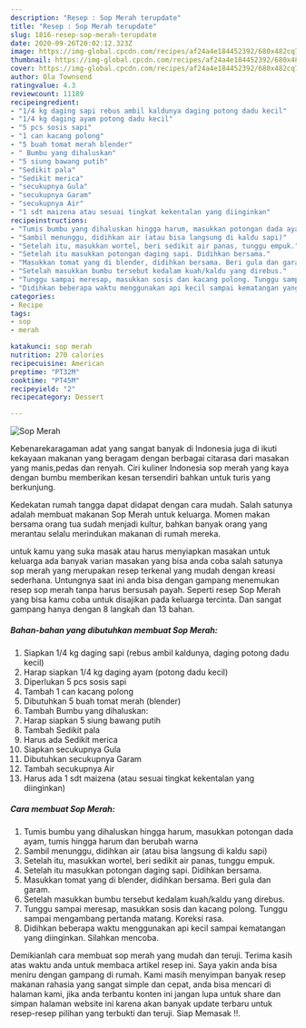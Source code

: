 ```yaml
---
description: "Resep : Sop Merah terupdate"
title: "Resep : Sop Merah terupdate"
slug: 1816-resep-sop-merah-terupdate
date: 2020-09-26T20:02:12.323Z
image: https://img-global.cpcdn.com/recipes/af24a4e184452392/680x482cq70/sop-merah-foto-resep-utama.jpg
thumbnail: https://img-global.cpcdn.com/recipes/af24a4e184452392/680x482cq70/sop-merah-foto-resep-utama.jpg
cover: https://img-global.cpcdn.com/recipes/af24a4e184452392/680x482cq70/sop-merah-foto-resep-utama.jpg
author: Ola Townsend
ratingvalue: 4.3
reviewcount: 11189
recipeingredient:
- "1/4 kg daging sapi rebus ambil kaldunya daging potong dadu kecil"
- "1/4 kg daging ayam potong dadu kecil"
- "5 pcs sosis sapi"
- "1 can kacang polong"
- "5 buah tomat merah blender"
- " Bumbu yang dihaluskan"
- "5 siung bawang putih"
- "Sedikit pala"
- "Sedikit merica"
- "secukupnya Gula"
- "secukupnya Garam"
- "secukupnya Air"
- "1 sdt maizena atau sesuai tingkat kekentalan yang diinginkan"
recipeinstructions:
- "Tumis bumbu yang dihaluskan hingga harum, masukkan potongan dada ayam, tumis hingga harum dan berubah warna"
- "Sambil menunggu, didihkan air (atau bisa langsung di kaldu sapi)"
- "Setelah itu, masukkan wortel, beri sedikit air panas, tunggu empuk."
- "Setelah itu masukkan potongan daging sapi. Didihkan bersama."
- "Masukkan tomat yang di blender, didihkan bersama. Beri gula dan garam."
- "Setelah masukkan bumbu tersebut kedalam kuah/kaldu yang direbus."
- "Tunggu sampai meresap, masukkan sosis dan kacang polong. Tunggu sampai mengambang pertanda matang. Koreksi rasa."
- "Didihkan beberapa waktu menggunakan api kecil sampai kematangan yang diinginkan. Silahkan mencoba."
categories:
- Recipe
tags:
- sop
- merah

katakunci: sop merah 
nutrition: 270 calories
recipecuisine: American
preptime: "PT32M"
cooktime: "PT45M"
recipeyield: "2"
recipecategory: Dessert

---
```



![Sop Merah](https://img-global.cpcdn.com/recipes/af24a4e184452392/680x482cq70/sop-merah-foto-resep-utama.jpg)

Kebenarekaragaman adat yang sangat banyak di Indonesia juga di ikuti kekayaan makanan yang beragam dengan berbagai citarasa dari masakan yang manis,pedas dan renyah. Ciri kuliner Indonesia sop merah yang kaya dengan bumbu memberikan kesan tersendiri bahkan untuk turis yang berkunjung.




Kedekatan rumah tangga dapat didapat dengan cara mudah. Salah satunya adalah membuat makanan Sop Merah untuk keluarga. Momen makan bersama orang tua sudah menjadi kultur, bahkan banyak orang yang merantau selalu merindukan makanan di rumah mereka.

untuk kamu yang suka masak atau harus menyiapkan masakan untuk keluarga ada banyak varian masakan yang bisa anda coba salah satunya sop merah yang merupakan resep terkenal yang mudah dengan kreasi sederhana. Untungnya saat ini anda bisa dengan gampang menemukan resep sop merah tanpa harus bersusah payah.
Seperti resep Sop Merah yang bisa kamu coba untuk disajikan pada keluarga tercinta. Dan sangat gampang hanya dengan 8 langkah dan 13 bahan.


<!--inarticleads1-->

##### Bahan-bahan yang dibutuhkan membuat Sop Merah:

1. Siapkan 1/4 kg daging sapi (rebus ambil kaldunya, daging potong dadu kecil)
1. Harap siapkan 1/4 kg daging ayam (potong dadu kecil)
1. Diperlukan 5 pcs sosis sapi
1. Tambah 1 can kacang polong
1. Dibutuhkan 5 buah tomat merah (blender)
1. Tambah  Bumbu yang dihaluskan:
1. Harap siapkan 5 siung bawang putih
1. Tambah Sedikit pala
1. Harus ada Sedikit merica
1. Siapkan secukupnya Gula
1. Dibutuhkan secukupnya Garam
1. Tambah secukupnya Air
1. Harus ada 1 sdt maizena (atau sesuai tingkat kekentalan yang diinginkan)




<!--inarticleads2-->

##### Cara membuat  Sop Merah:

1. Tumis bumbu yang dihaluskan hingga harum, masukkan potongan dada ayam, tumis hingga harum dan berubah warna
1. Sambil menunggu, didihkan air (atau bisa langsung di kaldu sapi)
1. Setelah itu, masukkan wortel, beri sedikit air panas, tunggu empuk.
1. Setelah itu masukkan potongan daging sapi. Didihkan bersama.
1. Masukkan tomat yang di blender, didihkan bersama. Beri gula dan garam.
1. Setelah masukkan bumbu tersebut kedalam kuah/kaldu yang direbus.
1. Tunggu sampai meresap, masukkan sosis dan kacang polong. Tunggu sampai mengambang pertanda matang. Koreksi rasa.
1. Didihkan beberapa waktu menggunakan api kecil sampai kematangan yang diinginkan. Silahkan mencoba.




Demikianlah cara membuat sop merah yang mudah dan teruji. Terima kasih atas waktu anda untuk membaca artikel resep ini. Saya yakin anda bisa meniru dengan gampang di rumah. Kami masih menyimpan banyak resep makanan rahasia yang sangat simple dan cepat, anda bisa mencari di halaman kami, jika anda terbantu konten ini jangan lupa untuk share dan simpan halaman website ini karena akan banyak update terbaru untuk resep-resep pilihan yang terbukti dan teruji. Siap Memasak !!. 
